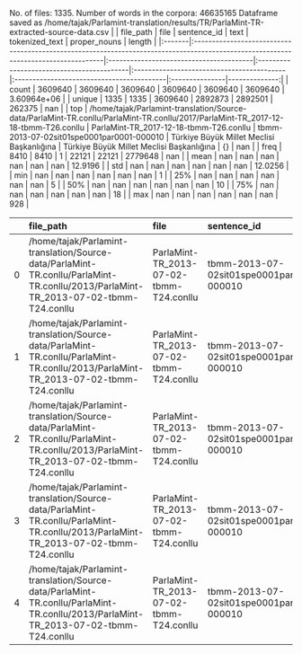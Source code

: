 No. of files: 1335.
Number of words in the corpora: 46635165
Dataframe saved as /home/tajak/Parlamint-translation/results/TR/ParlaMint-TR-extracted-source-data.csv
|        | file_path                                                                                                                          | file                                    | sentence_id                               | text                                      | tokenized_text                            | proper_nouns   |        length |
|:-------|:-----------------------------------------------------------------------------------------------------------------------------------|:----------------------------------------|:------------------------------------------|:------------------------------------------|:------------------------------------------|:---------------|--------------:|
| count  | 3609640                                                                                                                            | 3609640                                 | 3609640                                   | 3609640                                   | 3609640                                   | 3609640        |   3.60964e+06 |
| unique | 1335                                                                                                                               | 1335                                    | 3609640                                   | 2892873                                   | 2892501                                   | 262375         | nan           |
| top    | /home/tajak/Parlamint-translation/Source-data/ParlaMint-TR.conllu/ParlaMint-TR.conllu/2017/ParlaMint-TR_2017-12-18-tbmm-T26.conllu | ParlaMint-TR_2017-12-18-tbmm-T26.conllu | tbmm-2013-07-02sit01spe0001par0001-000010 | Türkiye Büyük Millet Meclisi Başkanlığına | Türkiye Büyük Millet Meclisi Başkanlığına | {}             | nan           |
| freq   | 8410                                                                                                                               | 8410                                    | 1                                         | 22121                                     | 22121                                     | 2779648        | nan           |
| mean   | nan                                                                                                                                | nan                                     | nan                                       | nan                                       | nan                                       | nan            |  12.9196      |
| std    | nan                                                                                                                                | nan                                     | nan                                       | nan                                       | nan                                       | nan            |  12.0256      |
| min    | nan                                                                                                                                | nan                                     | nan                                       | nan                                       | nan                                       | nan            |   1           |
| 25%    | nan                                                                                                                                | nan                                     | nan                                       | nan                                       | nan                                       | nan            |   5           |
| 50%    | nan                                                                                                                                | nan                                     | nan                                       | nan                                       | nan                                       | nan            |  10           |
| 75%    | nan                                                                                                                                | nan                                     | nan                                       | nan                                       | nan                                       | nan            |  18           |
| max    | nan                                                                                                                                | nan                                     | nan                                       | nan                                       | nan                                       | nan            | 928           |




|    | file_path                                                                                                                          | file                                    | sentence_id                               | text                                                                | tokenized_text                                                         | proper_nouns                                     |   length |
|---:|:-----------------------------------------------------------------------------------------------------------------------------------|:----------------------------------------|:------------------------------------------|:--------------------------------------------------------------------|:-----------------------------------------------------------------------|:-------------------------------------------------|---------:|
|  0 | /home/tajak/Parlamint-translation/Source-data/ParlaMint-TR.conllu/ParlaMint-TR.conllu/2013/ParlaMint-TR_2013-07-02-tbmm-T24.conllu | ParlaMint-TR_2013-07-02-tbmm-T24.conllu | tbmm-2013-07-02sit01spe0001par0001-000010 | Türkiye Büyük Millet Meclisinin 128’inci Birleşimini açıyorum.      | Türkiye Büyük Millet Meclisinin 128’inci Birleşimini açıyorum .        | {}                                               |        7 |
|  1 | /home/tajak/Parlamint-translation/Source-data/ParlaMint-TR.conllu/ParlaMint-TR.conllu/2013/ParlaMint-TR_2013-07-02-tbmm-T24.conllu | ParlaMint-TR_2013-07-02-tbmm-T24.conllu | tbmm-2013-07-02sit01spe0001par0002-000010 | Toplantı yeter sayısı vardır.                                       | Toplantı yeter sayısı var dır .                                        | {}                                               |        4 |
|  2 | /home/tajak/Parlamint-translation/Source-data/ParlaMint-TR.conllu/ParlaMint-TR.conllu/2013/ParlaMint-TR_2013-07-02-tbmm-T24.conllu | ParlaMint-TR_2013-07-02-tbmm-T24.conllu | tbmm-2013-07-02sit01spe0001par0003-000010 | Gündeme geçiyoruz.                                                  | Gündeme geçiyoruz .                                                    | {}                                               |        2 |
|  3 | /home/tajak/Parlamint-translation/Source-data/ParlaMint-TR.conllu/ParlaMint-TR.conllu/2013/ParlaMint-TR_2013-07-02-tbmm-T24.conllu | ParlaMint-TR_2013-07-02-tbmm-T24.conllu | tbmm-2013-07-02sit01spe0001par0004-000010 | Başkanlığın Genel Kurula sunuşları vardır.                          | Başkanlığın Genel Kurula sunuşları var dır .                           | {1: ['Genel', 'genel'], 2: ['Kurula', 'kurula']} |        5 |
|  4 | /home/tajak/Parlamint-translation/Source-data/ParlaMint-TR.conllu/ParlaMint-TR.conllu/2013/ParlaMint-TR_2013-07-02-tbmm-T24.conllu | ParlaMint-TR_2013-07-02-tbmm-T24.conllu | tbmm-2013-07-02sit01spe0001par0005-000010 | Meclis araştırması açılmasına ilişkin üç önerge vardır, okutuyorum. | Meclis araştırması açılmasına ilişkin üç önerge var dır , okutuyorum . | {}                                               |        8 |




